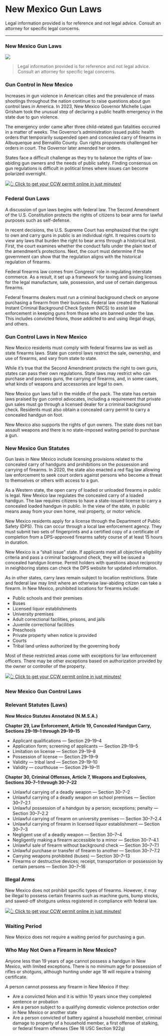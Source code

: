 # New Mexico Gun Laws

Legal information provided is for reference and not legal advice. Consult an attorney for specific legal concerns. 

* * *

### New Mexico Gun Laws

![](https://cdn-images-1.medium.com/max/1200/1*9o9oYB5Nrhb9M38IQ0SQjg.png)

> Legal information provided is for reference and not legal advice. Consult an attorney for specific legal concerns.

### Gun Control in New Mexico

Increases in gun violence in American cities and the prevalence of mass shootings throughout the nation continue to raise questions about gun control laws in America. In 2023, New Mexico Governor Michelle Lujan Grisham took the unusual step of declaring a public health emergency in the state due to gun violence.

The emergency order came after three child-related gun fatalities occurred in a matter of weeks. The Governor’s administration issued public health orders that temporarily suspended open and concealed carry of firearms in Albuquerque and Bernalillo County. Gun rights proponents challenged her orders in court. The Governor later amended her orders.

States face a difficult challenge as they try to balance the rights of law-abiding gun owners and the needs of public safety. Finding consensus on gun regulations is difficult in political times where issues can become polarized overnight.

[![](https://cdn-images-1.medium.com/max/1200/1*aCmvRhaa5Xjz4zDZxHzAjg.png)](https://sndn.toserp.ly/ccw)[👆 Click to get your CCW permit online in just minutes!](https://sndn.toserp.ly/ccw)

### Federal Gun Laws

A discussion of gun laws begins with federal law. The Second Amendment of the U.S. Constitution protects the rights of citizens to bear arms for lawful purposes such as self-defense.

In recent decisions, the U.S. Supreme Court has emphasized that the right to own and carry guns in public is an individual right. It requires courts to view any laws that burden the right to bear arms through a historical test. First, the court examines whether the conduct falls under the plain text of the amendment’s protections. Next, the court must determine if the government can show that the regulation aligns with the historical regulation of firearms.

Federal firearms law comes from Congress’ role in regulating interstate commerce. As a result, it set up a framework for taxing and issuing licenses for the legal manufacture, sale, possession, and use of certain dangerous firearms.

Federal firearms dealers must run a criminal background check on anyone purchasing a firearm from their business. Federal law created the National Instant Criminal Background Check System (NICS) to assist law enforcement in keeping guns from those who are banned under the law. This includes convicted felons, those addicted to and using illegal drugs, and others.

### Gun Control Laws in New Mexico

New Mexico residents must comply with federal firearms law as well as state firearms laws. State gun control laws restrict the sale, ownership, and use of firearms, and vary from state to state.

While it’s true that the Second Amendment protects the right to own guns, states can pass their own regulations. State laws may restrict who can purchase and possess guns, the carrying of firearms, and, in some cases, what kinds of weapons and accessories are legal to own.

New Mexico gun laws fall in the middle of the pack. The state has certain laws praised by gun control advocates, including a requirement that private gun sales must go through a licensed dealer for a criminal background check. Residents must also obtain a concealed carry permit to carry a concealed handgun on foot.

New Mexico also supports the rights of gun owners. The state does not ban assault weapons and there is no state-imposed waiting period to purchase a gun.

### New Mexico Gun Statutes

Gun laws in New Mexico include licensing provisions related to the concealed carry of handguns and prohibitions on the possession and carrying of firearms. In 2020, the state also enacted a red flag law allowing law enforcement to seek court orders against persons who become a threat to themselves or others with access to a gun.

As a Western state, the open carry of loaded or unloaded firearms in public is legal. New Mexico law regulates the concealed carry of a loaded handgun. The law requires citizens to have a state-issued license to carry a concealed loaded handgun in public. In the view of the state, in public means away from your own home, real property, or motor vehicle.

New Mexico residents apply for a license through the Department of Public Safety (DPS). This can occur through a local law enforcement agency. They must submit two sets of fingerprints and a certified copy of a certificate of completion from a DPS-approved firearms safety course of at least 15 hours in duration.

New Mexico is a “shall issue” state. If applicants meet all objective eligibility criteria and pass a criminal background check, they will be issued a concealed handgun license. Permit holders with questions about reciprocity in neighboring states can check the DPS website for updated information.

As in other states, carry laws remain subject to location restrictions. State and federal law may limit where an otherwise law-abiding citizen can take a firearm. In New Mexico, prohibited locations for firearms include:

  * Public schools and their premises
  * Buses
  * Licensed liquor establishments
  * University premises
  * Adult correctional facilities, prisons, and jails
  * Juvenile correctional facilities
  * Preschools
  * Private property when notice is provided
  * Courts
  * Tribal land unless authorized by the governing body



Most of these restricted areas come with exceptions for law enforcement officers. There may be other exceptions based on authorization provided by the owner or controller of the property.

[![](https://cdn-images-1.medium.com/max/1200/1*TMCVgNoKp2NAtvLSAMkaJg.png)](https://sndn.toserp.ly/ccw)[👆 Click to get your CCW permit online in just minutes!](https://sndn.toserp.ly/ccw)

### New Mexico Gun Control Laws

### Relevant Statutes (Laws)

**New Mexico Statutes Annotated (N.M.S.A.)**

**Chapter 29, Law Enforcement, Article 19, Concealed Handgun Carry, Sections 29–19–1 through 29–19–15**

  * Applicant qualifications — Section 29–19–4
  * Application form; screening of applicants — Section 29–19–5
  * Limitation on license — Section 29–19–8
  * Possession of license — Section 29–19–9
  * Validity — tribal land — Section 29–19–10
  * Validity — courthouse — Section 29–19–11



**Chapter 30, Criminal Offenses, Article 7, Weapons and Explosives, Sections 30–7–1 through 30–7–22**

  * Unlawful carrying of a deadly weapon — Section 30–7–2
  * Unlawful carrying of a deadly weapon on school premises — Section 30–7–2.1
  * Unlawful possession of a handgun by a person; exceptions; penalty — Section 30–7–2.2
  * Unlawful carrying of firearm on university premises — Section 30–7–2.4
  * Unlawful carrying of firearm in licensed liquor establishment — Section 30–7–3
  * Negligent use of a deadly weapon — Section 30–7–4
  * Negligently making a firearm accessible to a minor — Section 30–7–4.1
  * Unlawful sale of firearm without background check — Section 30–7–7.1
  * Unlawful purchase or transfer of firearm to another — Section 30–7–7.2
  * Carrying weapons prohibited (buses) — Section 30–7–13
  * Firearms or destructive devices; receipt, transportation or possession by certain persons — Section 30–7–16



### Illegal Arms

New Mexico does not prohibit specific types of firearms. However, it may be illegal to possess certain firearms such as machine guns, bump stocks, and sawed-off shotguns unless registered in compliance with federal law.

[![](https://cdn-images-1.medium.com/max/1200/1*UmVcdbz7GlGdNVJMx2tkag.png)](https://sndn.toserp.ly/ccw)[👆 Click to get your CCW permit online in just minutes!](https://sndn.toserp.ly/ccw)

### Waiting Period

New Mexico does not require a waiting period for purchasing a gun.

### Who May Not Own a Firearm in New Mexico?

Anyone less than 19 years of age cannot possess a handgun in New Mexico, with limited exceptions. There is no minimum age for possession of rifles or shotguns, although hunting under age 18 will require a training certificate.

A person cannot possess any firearm in New Mexico if they:

  * Are a convicted felon and it is within 10 years since they completed sentence or probation
  * Are a person subject to a qualifying domestic violence protection order in New Mexico or another state
  * Are a person convicted of battery against a household member, criminal damage to property of a household member, a first offense of stalking, or federal firearm offenses (See 18 USC Section 922g)



